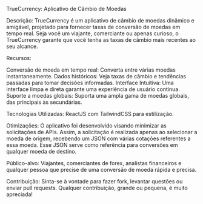 TrueCurrency: Aplicativo de Câmbio de Moedas

Descrição:
TrueCurrency é um aplicativo de câmbio de moedas dinâmico e amigável, projetado para fornecer taxas de conversão de moedas em tempo real. Seja você um viajante, comerciante ou apenas curioso, o TrueCurrency garante que você tenha as taxas de câmbio mais recentes ao seu alcance.

Recursos:

Conversão de moeda em tempo real: Converta entre várias moedas instantaneamente.
Dados históricos: Veja taxas de câmbio e tendências passadas para tomar decisões informadas.
Interface Intuitiva: Uma interface limpa e direta garante uma experiência de usuário contínua.
Suporte a moedas globais: Suporta uma ampla gama de moedas globais, das principais às secundárias.

Tecnologias Utilizadas:
ReactJS com TailwindCSS para estilização.

Otimizações:
O aplicativo foi desenvolvido visando minimizar as solicitações de APIs. Assim, a solicitação é realizada apenas ao selecionar a moeda de origem, recebendo um JSON com várias cotações referentes a essa moeda. Esse JSON serve como referência para conversões em qualquer moeda de destino.

Público-alvo:
Viajantes, comerciantes de forex, analistas financeiros e qualquer pessoa que precise de uma conversão de moeda rápida e precisa.

Contribuição:
Sinta-se à vontade para fazer fork, levantar questões ou enviar pull requests. Qualquer contribuição, grande ou pequena, é muito apreciada!
